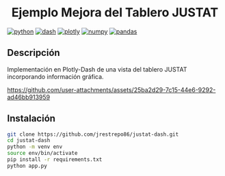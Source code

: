 <h1 align='center'>Ejemplo Mejora del Tablero JUSTAT</h1>

[![python](https://img.shields.io/badge/Python-3.10.12-3776AB.svg?style=flat&logo=python&logoColor=white)](https://www.python.org)
[![dash](https://img.shields.io/badge/Dash-2.17-4D77CF.svg?style=flat&logo=dash)](https://numpy.org/)
[![plotly](https://img.shields.io/badge/Plotly-5.21.0-4D77CF.svg?style=flat&logo=plotly)](https://numpy.org/)
[![numpy](https://img.shields.io/badge/Numpy-1.25.0-4D77CF.svg?style=flat&logo=numpy)](https://numpy.org/)
[![pandas](https://img.shields.io/badge/Pandas-1.4.3-4D77CF.svg?style=flat&logo=pandas)](https://pandas.pydata.org/)

## Descripción

Implementación en Plotly-Dash de una vista del tablero JUSTAT incorporando información gráfica.


https://github.com/user-attachments/assets/25ba2d29-7c15-44e6-9292-ad46bb913959


## Instalación

```bash
git clone https://github.com/jrestrepo86/justat-dash.git
cd justat-dash
python -m venv env
source env/bin/activate
pip install -r requirements.txt
python app.py
```
